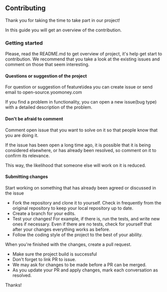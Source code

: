 ## Contributing

Thank you for taking the time to take part in our project!

In this guide you will get an overview of the contribution.

### Getting started

Please, read the README.md to get overview of project, it's help get start to contribution.
We recommend that you take a look at the existing issues and comment on those that seem interesting.

#### Questions or suggestion of the project

For question or suggestion of feature\idea you can create issue 
or send email to open-source.yoomoney.com

If you find a problem in functionality, you can open a new issue(bug type) with a detailed description of the problem.

#### Don't be afraid to comment

Comment open issue that you want to solve on it so that people know that you are doing it. 

If the issue has been open a long time ago, it is possible that it is being considered elsewhere, 
or has already been resolved, so comment on it to confirm its relevance.

This way, the likelihood that someone else will work on it is reduced.

#### Submitting changes

Start working on something that has already been agreed or discussed in the issue

- Fork the repository and clone it to yourself. Check in frequently from the original repository to keep your local repository up to date.
- Create a branch for your edits.
- Test your changes! For example, if there is, run the tests, and write new ones if necessary. 
  Even if there are no tests, check for yourself that after your changes everything works as before.
- Follow the coding style of the project to the best of your ability.

When you're finished with the changes, create a pull request.

- Make sure the project build is successful
- Don't forget to link PR to issue.
- We may ask for changes to be made before a PR can be merged.
- As you update your PR and apply changes, mark each conversation as resolved.

Thanks!
